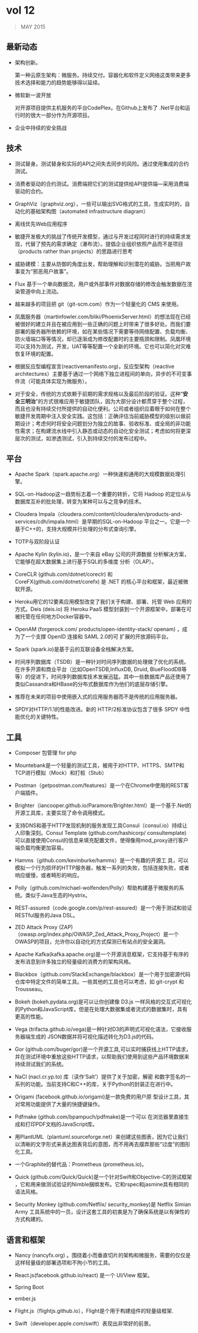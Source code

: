 # vol 12

> MAY 2015



## 最新动态

- 架构创新。

  第一种云原生架构：微服务。持续交付。容器化和软件定义网络这类带来更多技术选择和能力的趋势能够得以延续。

- 微软新一波开放

  对开源项目提供主机服务的平台CodePlex。在Github上发布了 .Net平台和运行时的很大一部分作为开源项目。
  
- 企业中持续的安全挑战

  

## 技术

- 测试替身。测试替身和实际的API之间失去同步的风险。通过使用集成的合约测试。
- 消费者驱动的合约测试。消费端把它们的测试提供给API提供端—采用消费端驱动的合约。

- GraphViz（graphviz.org），一些可以输出SVG格式的工具，生成实时的，自动化的基础架构图（automated infrastructure diagram）

- 离线优先Web应用程序
- 敏捷开发极大的挑战了传统开发模型，通过与开发过程同时进行的持续需求发现，代替了预先的需求确定（瀑布流）。提倡企业组织依照产品而不是项目（products rather than projects）的思路进行思考

- 威胁建模：主要从防御的角度出发，帮助理解和识别潜在的威胁。当把用户故事变为“邪恶用户故事”。

- Flux 基于一个单向数据流，用户或外部事件对数据存储的修改会触发数据在渲染管道中向上流动。

- 越来越多的项目把 git（git-scm.com）作为一个轻量化的 CMS 来使用。

- 凤凰服务器（martinfowler.com/bliki/PhoenixServer.html）的想法现在已经被很好的建立并且在被应用到一些正确的问题上时带来了很多好处。而我们要部署的服务器所依赖的环境，如在某些情况下需要等待网络配置、负载均衡、防火墙端口等等情况，却已逐渐成为修改配置时的主要瓶颈和限制。凤凰环境可以支持为测试，开发，UAT等等配置一个全新的环境。它也可以简化对灾难恢复环境的配置。

- 根据反应型编程宣言(reactivemanifesto.org)，反应型架构（reactive
  architectures）主要基于通过一个网络下独立进程间的单向，异步的不可变事件流（可能具体实现为微服务）。

- 对于安全，传统的方式依赖于前期的需求规格以及最后阶段的验证。这种“**安全三明治**”的方式很难应用于敏捷团队，因为大部分设计都贯穿于整个过程，而且也没有持续交付所提供的自动化便利。公司或者组织应着眼于如何在整个敏捷开发周期中注入安全实践。这包括：正确评估当前威胁模型的级别以做前期设计；考虑何时将安全问题划分为独立的故事、验收标准、或全局的非功能性需求；在构建流水线中引入静态或动态的自动化安全测试；考虑如何将更深层次的测试，如渗透测试，引入到持续交付的发布过程中。

## 平台

- Apache Spark（spark.apache.org）一种快速和通用的大规模数据处理引擎。
- SQL-on-Hadoop这一趋势标志着一个重要的转折，它将 Hadoop 的定位从与数据库互补的批处理，转变为某种可以与之竞争的技术。

- Cloudera Impala（cloudera.com/content/cloudera/en/products-and-services/cdh/impala.html）是早期的SQL-on-Hadoop 平台之一。它是一个基于C++的，支持大规模并行处理的分布式查询引擎。

- TOTP与双阶段认证

- Apache Kylin (kylin.io)，是一个来自 eBay 公司的开源数据
  分析解决方案，它能够在超大数据集上进行基于SQL的多维度
  分析（OLAP）。

- CoreCLR (github.com/dotnet/coreclr) 和CoreFX(github.com/dotnet/corefx) 是 .NET 的核心平台和框架，最近被微软开源。

- Heroku用它的12要素应用模型改变了我们关于构建、部署、托管 Web 应用的方式。Deis (deis.io) 将 Heroku PaaS 模型封装到一个开源框架中，部署在可被托管在任何地方Docker容器中。

- OpenAM (forgerock.com/ products/open-identity-stack/
  openam) ，成为了一个支撑 OpenID 连接和 SAML 2.0的可
  扩展的开放源码平台。

- Spark (spark.io)是基于云的互联设备全栈解决方案。

- 时间序列数据库（TSDB）是一种针对时间序列数据的处理做了优化的系统。在许多开源和商业平台（比如OpenTSDB,InfluxDB, Druid, BlueFloodDB等等）的促进下，时间序列数据库技术发展迅猛。其中一些数据库产品还使用了类似Cassandra和HBase的分布式数据库作为他们的底层存储引擎。

- 推荐在未来的项目中使用嵌入式的应用服务器而不是传统的应用服务器。

- SPDY对HTTP/1.1的性能改进。新的 HTTP/2标准协议包含了很多 SPDY 中性能优化的关键特性。

## 工具

- Composer 包管理 for php
- Mountebank是一个轻量的测试工具，被用于对HTTP、HTTPS、SMTP和TCP进行模拟（Mock）和打桩（Stub）

- Postman（getpostman.com/features）是一个在Chrome中使用的REST客户端插件。

- Brighter（iancooper.github.io/Paramore/Brighter.html）是一个基于.Net的开源工具库，主要实现了命令调用模式。

- 支持DNS和基于HTTP发现机制的服务发现工具Consul（consul.io）持续让人印象深刻。Consul Template (github.com/hashicorp/
  consultemplate) 可以直接使用Consul的信息来填充配置文件，使得像用mod_proxy进行客户端负载均衡更加容易。

- Hamms（github.com/kevinburke/hamms）是一个有趣的开源工
  具，可以模拟一个行为损坏的HTTP服务器，触发一系列的失败，包括连接失败，或者响应缓慢，或者畸形的响应。

- Polly（github.com/michael-wolfenden/Polly）帮助构建基于微服务的系统。类似于Java生态的Hystrix。

- REST-assured（code.google.com/p/rest-assured）是一个用于测试和验证RESTful服务的Java DSL。

- ZED Attack Proxy (ZAP)（owasp.org/index.php/OWASP_Zed_Attack_Proxy_Project）是一个OWASP的项目，允许你以自动化的方式探测已有站点的安全漏洞。

- Apache Kafka(kafka.apache.org)是一个开源消息框架，它支持基于有序的发布消息到许多独立的轻量级的消费方的架构风格。
- Blackbox（github.com/StackExchange/blackbox）是一个用于加密源代码仓库中特定文件的简单工具。一些其他的工具也可以考虑，如 git-crypt 和 Trousseau。

- Bokeh (bokeh.pydata.org)是可以让你创建像 D3.js 一样风格的交互式可视化的Python和JavaScript库，但是在处理大数据集或者流式的数据集时，具有更高的性能。
- Vega (trifacta.github.io/vega)是一种针对D3的声明式可视化语法，它接收服务器端生成的 JSON数据并将可视化描述转化为D3.js的代码。

- Gor (github.com/buger/gor)是一个开源工具,可以实时捕获线上HTTP请求，并在测试环境中重放这些HTTP请求，以帮助我们使用到这些产品环境数据来持续测试我们的系统。

- NaCl (nacl.cr.yp.to) 库（读作‘Salt’）提供了关于加密，解密
  和数字签名的一系列的功能。当前支持C和C++的库，关于Python的封装正在进行中。
- Origami (facebook.github.io/origami)是一款免费的用户原
  型设计工具，其对常用功能提供了大量的快捷键操作。

- Pdfmake (github.com/bpampuch/pdfmake)是一个可以
  在浏览器里直接生成和打印PDF文档的JavaScript库。
- 用PlantUML（plantuml.sourceforge.net）来创建这些图表，因为它让我们以清晰的文字形式来表达图表背后的意图，而不用再去摆弄那些“过度”的图形化工具。

- 一个Graphite的替代品：Prometheus (prometheus.io)。

- Quick (github.com/Quick/Quick)是一个针对Swift和Objective-C的测试框架 ，它和用来做测试验证的Nimble捆绑发布。它和rspec和jasmine具有相同的语法风格。
- Security Monkey (github.com/Netflix/
  security_monkey)是 Netflix Simian Army 工具系统中的一员，设计这套工具的初衷是为了确保系统是以有弹性的方式构建的。

## 语言和框架

- Nancy (nancyfx.org) 。围绕着小而垂直切片的架构和微服务，需要的仅仅是这样轻量级的部署选项和不拘小节的工具。

- React.js(facebook.github.io/react) 是一个 UI/View 框架。

- Spring Boot 
- ember.js
- Flight.js（flightjs.github.io），Flight是个用于构建组件的轻量级框架.

- Swift（developer.apple.com/swift）表现出非常好的前景。